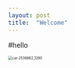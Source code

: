 ```yaml
---
layout: post
title:  "Welcome"
---
```

#hello 

<img src="C:\Users\hyn02\OneDrive\문서\GitHub\Sehwani2.github.io\images\2024-01-31-first\cat-2536662_1280.jpg" alt="cat-2536662_1280" style="zoom:50%;" />
